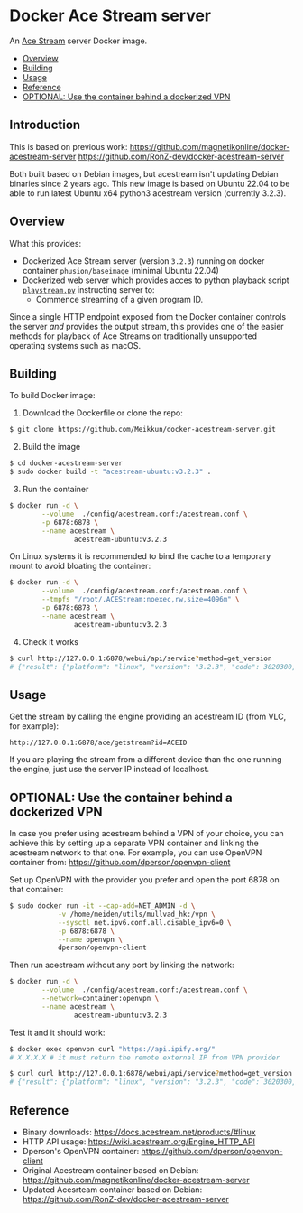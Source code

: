 # Docker Ace Stream server

An [Ace Stream](http://www.acestream.org/) server Docker image.

- [Overview](#overview)
- [Building](#building)
- [Usage](#usage)
- [Reference](#reference)
- [OPTIONAL: Use the container behind a dockerized VPN](#optional-use-the-container-behind-a-dockerized-vpn)

## Introduction

This is based on previous work:
https://github.com/magnetikonline/docker-acestream-server
https://github.com/RonZ-dev/docker-acestream-server

Both built based on Debian images, but acestream isn't updating Debian binaries since 2 years ago.
This new image is based on Ubuntu 22.04 to be able to run latest Ubuntu x64 python3 acestream version (currently 3.2.3).

## Overview

What this provides:

- Dockerized Ace Stream server (version `3.2.3`) running on docker container `phusion/baseimage` (minimal Ubuntu 22.04)
- Dockerized web server which provides acces to python playback script [`playstream.py`](playstream.py) instructing server to:
	- Commence streaming of a given program ID.

Since a single HTTP endpoint exposed from the Docker container controls the server _and_ provides the output stream, this provides one of the easier methods for playback of Ace Streams on traditionally unsupported operating systems such as macOS.

## Building

To build Docker image:

1. Download the Dockerfile or clone the repo:

```sh
$ git clone https://github.com/Meikkun/docker-acestream-server.git
```

2. Build the image

```sh
$ cd docker-acestream-server
$ sudo docker build -t "acestream-ubuntu:v3.2.3" .
```

3. Run the container

```sh
$ docker run -d \
        --volume  ./config/acestream.conf:/acestream.conf \
		-p 6878:6878 \
        --name acestream \
                acestream-ubuntu:v3.2.3
```

On Linux systems it is recommended to bind the cache to a temporary mount to avoid bloating the container:
```sh
$ docker run -d \
        --volume  ./config/acestream.conf:/acestream.conf \
		--tmpfs "/root/.ACEStream:noexec,rw,size=4096m" \
		-p 6878:6878 \
        --name acestream \
                acestream-ubuntu:v3.2.3
```

4. Check it works

```sh
$ curl http://127.0.0.1:6878/webui/api/service?method=get_version
# {"result": {"platform": "linux", "version": "3.2.3", "code": 3020300, "websocket_port": 42865}, "error": null}
```

## Usage

Get the stream by calling the engine providing an acestream ID (from VLC, for example):

```
http://127.0.0.1:6878/ace/getstream?id=ACEID
```

If you are playing the stream from a different device than the one running the engine, just use the server IP instead of localhost.

## OPTIONAL: Use the container behind a dockerized VPN

In case you prefer using acestream behind a VPN of your choice, you can achieve this by setting up a separate VPN container and linking the acestream network to that one.
For example, you can use OpenVPN container from: https://github.com/dperson/openvpn-client

Set up OpenVPN with the provider you prefer and open the port 6878 on that container:

```sh
$ sudo docker run -it --cap-add=NET_ADMIN -d \
            -v /home/meiden/utils/mullvad_hk:/vpn \
            --sysctl net.ipv6.conf.all.disable_ipv6=0 \
            -p 6878:6878 \
            --name openvpn \
            dperson/openvpn-client
```
Then run acestream without any port by linking the network:

```sh
$ docker run -d \
        --volume  ./config/acestream.conf:/acestream.conf \
		--network=container:openvpn \
        --name acestream \
                acestream-ubuntu:v3.2.3
```

Test it and it should work:

```sh
$ docker exec openvpn curl "https://api.ipify.org/"
# X.X.X.X # it must return the remote external IP from VPN provider
```

```sh
$ curl curl http://127.0.0.1:6878/webui/api/service?method=get_version
# {"result": {"platform": "linux", "version": "3.2.3", "code": 3020300, "websocket_port": 42865}, "error": null}
```

## Reference

- Binary downloads: https://docs.acestream.net/products/#linux
- HTTP API usage: https://wiki.acestream.org/Engine_HTTP_API
- Dperson's OpenVPN container: https://github.com/dperson/openvpn-client
- Original Acestream container based on Debian: https://github.com/magnetikonline/docker-acestream-server
- Updated Acesrteam container based on Debian: https://github.com/RonZ-dev/docker-acestream-server
